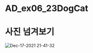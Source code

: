 # AD_ex06_23DogCat

# 사진 넘겨보기

![Dec-17-2021 21-41-32](https://user-images.githubusercontent.com/88240177/146546280-edfeb6a4-d0f7-4681-ba30-f90bb3fee706.gif)
